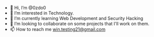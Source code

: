 - 👋 Hi, I’m @0zdo0
- 👀 I’m interested in Technology.
- 🌱 I’m currently learning Web Development and Security Hacking
- 💞️ I’m looking to collaborate on some projects that I'll work on them.
- 📫 How to reach me win.testing21@gmail.com

<!---
0zdo0/0zdo0 is a ✨ special ✨ repository because its `README.md` (this file) appears on your GitHub profile.
You can click the Preview link to take a look at your changes.
--->
